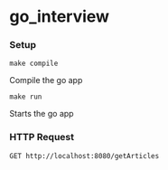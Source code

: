 # go_interview

### Setup
```
make compile
```

Compile the go app

```
make run
```

Starts the go app


### HTTP Request

````
GET http://localhost:8080/getArticles
````
